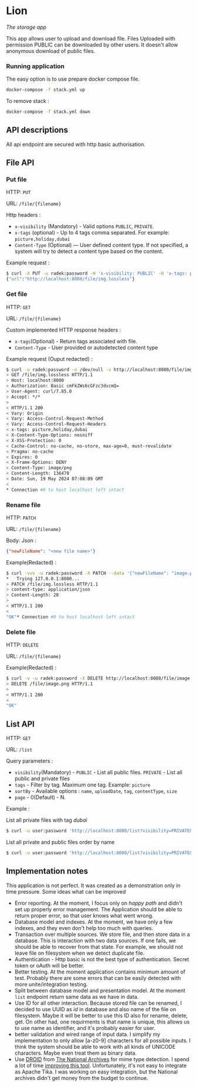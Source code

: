 # Lion
_The storage app_

This app allows user to upload and download file. Files Uploaded with permission PUBLIC can be downloaded by other users.
It doesn't allow anonymous download of public files.

### Running application

The easy option is to use prepare docker compose file.

```bash
docker-compose -f stack.yml up
```
To remove stack :

```bash
docker-compose -f stack.yml down
```

## API descriptions

All api endpoint are secured with http basic authorisation.

## File API

### Put file

HTTP: `PUT`

URL: `/file/{filename}`

Http headers : 
 * `x-visibility` (Mandatory) - Valid options `PUBLIC`, `PRIVATE`.
 * `x-tags` (optional) - Up to 4 tags comma separated. For example: `picture,holiday,dubai`
 * `Content-Type` (Optional) — User defined content type. If not specified, a system will try to detect a content type based on the content.

Example request : 

```Bash
$ curl -X PUT -u radek:password -H 'x-visibility: PUBLIC' -H 'x-tags: picture,holiday,dubai' -T src/test/resources/img.lossless http://localhost:8080/file/img.lossless
{"url":"http://localhost:8080/file/img.lossless"}
```

### Get file

HTTP: `GET`

URL: `/file/{filename}`

Custom implemented HTTP response headers : 
* `x-tags`(Optional) - Return tags associated with file.
* `Content-Type` - User provided or autodetected content type

Example request (Ouput redacted) :

```Bash
$ curl -u radek:password -o /dev/null -v http://localhost:8080/file/img.lossless
> GET /file/img.lossless HTTP/1.1
> Host: localhost:8080
> Authorization: Basic cmFkZWs6cGFzc3dvcmQ=
> User-Agent: curl/7.85.0
> Accept: */*
>
< HTTP/1.1 200
< Vary: Origin
< Vary: Access-Control-Request-Method
< Vary: Access-Control-Request-Headers
< x-tags: picture,holiday,dubai
< X-Content-Type-Options: nosniff
< X-XSS-Protection: 0
< Cache-Control: no-cache, no-store, max-age=0, must-revalidate
< Pragma: no-cache
< Expires: 0
< X-Frame-Options: DENY
< Content-Type: image/png
< Content-Length: 136478
< Date: Sun, 19 May 2024 07:08:09 GMT
<
* Connection #0 to host localhost left intact
```
### Rename file

HTTP: `PATCH`

URL: `/file/{filename}`

Body: Json : 
```Json
{"newFileName": "<new file name>"}
```

Example(Redacted) : 
```bash
$ curl -vvv -u radek:password -X PATCH --data '{"newFileName": "image.png"}' -H "content-type: application/json" http://localhost:8080/file/img.lossless
*   Trying 127.0.0.1:8080...
> PATCH /file/img.lossless HTTP/1.1
> content-type: application/json
> Content-Length: 28
>
< HTTP/1.1 200
<
"OK"* Connection #0 to host localhost left intact
```
### Delete file

HTTP: `DELETE`

URL: `/file/{filename}`

Example(Redacted) : 
```bash
$ curl -v -u radek:password -X DELETE http://localhost:8080/file/image.png
> DELETE /file/image.png HTTP/1.1
>
< HTTP/1.1 200
<
"OK"
```
## List API

HTTP: `GET`

URL: `/list`

Query parameters : 
* `visibility`(Mandatory) - `PUBLIC` - List all public files. `PRIVATE` - List all public and private files
* `tags` - Filter by tag. Maximum one tag. Example: `picture`
* `sortBy` - Available options : `name`, `uploadDate`, `tag`, `contentType`, `size`
* `page` - 0(Default) - N. 

Example :

List all private files with tag _dubai_
```bash
$ curl -u user:password 'http://localhost:8080/list?visibility=PRIVATE&tags=dubai'
```

List all private and public files order by name
```bash
$ curl -u user:password 'http://localhost:8080/list?visibility=PRIVATE&sortBy=name&page=1'
```

## Implementation notes

This application is not perfect. It was created as a demonstration only in time pressure. Some ideas what can be improved 
* Error reporting. At the moment, I focus only on _happy path_ and didn't set up properly error management. 
  The Application should be able to return proper error, so that user knows what went wrong.
* Database model and indexes. At the moment, we have only a few indexes, and they even don't help too much with queries.
* Transaction over multiple sources. We store file, and then store data in a database. This is interaction with two data sources.
  If one fails, we should be able to recover from that state. For example, we should not leave file on filesystem when we detect duplicate file.
* Authentication - Http basic is not the best type of authentication. Secret token or oAuth will be better.
* Better testing. At the moment application contains minimum amount of test. Probably there are some errors that 
  can be easily detected with more unite/integration testing.
* Split between database model and presentation model. At the moment `list` endpoint return same data as we have in data.
* Use ID for all other interaction. Because stored file can be renamed, I decided to use UUID as _id_ in database and also name of the file on filesystem.
  Maybe it will be better to use this ID also for rename, delete, get. On other had, one requirments is that name is unique,
  this allows us to use name as identifier, and it's probably easier for user.
* better validation and wired range of input data. I simplify my implementation to only allow [a-z0-9] characters for all possible inputs.
  I think the system should be able to work with all kinds of UNICODE characters. Maybe even treat them as binary data.
* Use [DROID](https://github.com/digital-preservation/droid) from [The National Archives](https://www.nationalarchives.gov.uk/) for mime type detection.
  I spend a lot of time [improving this tool](https://github.com/digital-preservation/droid/pulls?q=is%3Apr+author%3Arhubner). 
  Unfortunately, it's not easy to integrate as Apache Tika. I was working on easy integration, but the National archives didn't 
  get money from the budget to continue.

